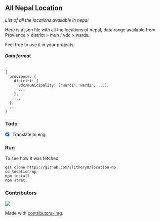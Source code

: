 ## All Nepal Location

_List of all the locations available in nepal_

Here is a json file with all the locations of nepal, data range available from Provience > district > mun / vdc > wards.

Feel free to use it in your projects.

##### Data format

```

{
  provience: {
    district: {
      vdc/municipality: ['ward1','ward2', ...],
      ...
    },
    ...
  },
  ...
}
```

### Todo

- [x] Translate to eng


### Run

To see how it was fetched
```
git clone https://github.com/slithery0/location-np
cd location-np
npm install
npm strat

```

### Contributors


<a href = "https://github.com/slithery0/location-np/graphs/contributors">
  <img src = "https://contrib.rocks/image?repo=slithery0/location-np"/>
</a>

Made with [contributors-img](https://contrib.rocks).
